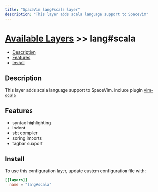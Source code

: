 ```yaml
---
title: "SpaceVim lang#scala layer"
description: "This layer adds scala language support to SpaceVim"
---
```


# [Available Layers](../../) >> lang#scala

<!-- vim-markdown-toc GFM -->

- [Description](#description)
- [Features](#features)
- [Install](#install)

<!-- vim-markdown-toc -->

## Description

This layer adds scala language support to SpaceVim. include plugin [vim-scala](https://github.com/derekwyatt/vim-scala)

## Features

- syntax highlighting
- indent
- sbt compiler
- soring imports
- tagbar support

## Install

To use this configuration layer, update custom configuration file with:

```toml
[[layers]]
  name = "lang#scala"
```
